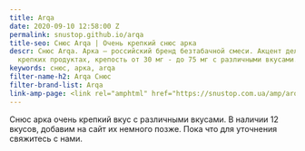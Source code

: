 ```yaml
---
title: Arqa
date: 2020-09-10 12:58:00 Z
permalink: snustop.github.io/arqa
title-seo: Снюс Arqa | Очень крепкий снюс арка
descr: Снюс Arqa. Арка — российский бренд безтабачной смеси. Акцент делают на очень
  крепких продуктах, крепость от 30 мг - до 75 мг с различными вкусами.
keywords: снюс, арка, arqa
filter-name-h2: Arqa Снюс
filter-brand-list: Arqa
link-amp-page: <link rel="amphtml" href="https://snustop.com.ua/amp/arqa">
---
```


Снюс арка очень крепкий вкус с различными вкусами. В наличии 12 вкусов, добавим на сайт их немного позже. Пока что для уточнения свяжитесь с нами.